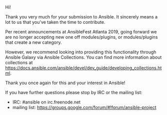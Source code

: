 Hi!

Thank you very much for your submission to Ansible. It sincerely means a lot to us that you've taken the time to contribute.

Per recent announcements at AnsibleFest Atlanta 2019, going forward we are no longer accepting new one off modules/plugins, or modules/plugins that create a new category.

However, we recommend looking into providing this functionality through Ansible Galaxy via Ansible Collections. You can find more information about collections at https://docs.ansible.com/ansible/devel/dev_guide/developing_collections.html.

Thank you once again for this and your interest in Ansible!

If you have further questions please stop by IRC or the mailing list:

   * IRC: #ansible on irc.freenode.net
   * mailing list: https://groups.google.com/forum/#!forum/ansible-project

